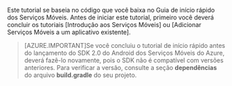 Este tutorial se baseia no código que você baixa no Guia de início rápido dos Serviços Móveis. Antes de iniciar este tutorial, primeiro você deverá concluir os tutoriais [Introdução aos Serviços Móveis] ou [Adicionar Serviços Móveis a um aplicativo existente].

> [AZURE.IMPORTANT]Se você concluiu o tutorial de início rápido antes do lançamento do SDK 2.0 do Android dos Serviços Móveis do Azure, deverá fazê-lo novamente, pois o SDK não é compatível com versões anteriores. Para verificar a versão, consulte a seção **dependências** do arquivo **build.gradle** do seu projeto.


<!-- URLs. 
[Introdução aos Serviços Móveis]: ../articles/mobile-services-android-get-started.md
[Adicionar Serviços Móveis a um aplicativo existente]: ../articles/mobile-services-android-get-started-data.md
-->

<!-----HONumber=July15_HO4-->